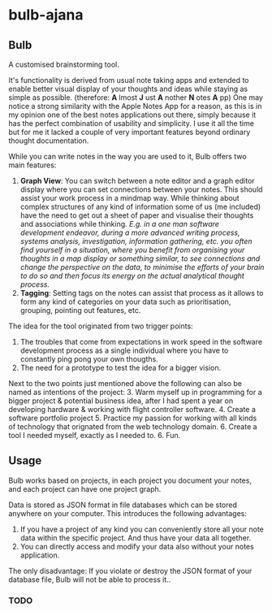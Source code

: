 # bulb-ajana
## Bulb 
A customised brainstorming tool. 

It's functionality is derived from usual note taking apps and extended to enable better visual display of your thoughts and ideas while staying as simple as possible. (therefore: __A__ lmost __J__ ust __A__ nother __N__ otes __A__ pp)
One may notice a strong similarity with the Apple Notes App for a reason, as this is in my opinion one of the best notes applications out there, simply because it has the perfect combination of usability and simplicity. I use it all the time but for me it lacked a couple of very important features beyond ordinary thought documentation.

While you can write notes in the way you are used to it, Bulb offers two main features:

1. __Graph View__: You can switch between a note editor and a graph editor display where you can set connections between your notes. This should assist your work process in a mindmap way. While thinking about complex structures of any kind of information some of us (me included) have the need to get out a sheet of paper and visualise their thoughts and associations while thinking. _E.g. in a one man software development endeavor, during a more advanced writing process, systems analysis, investigation, information gathering, etc. you often find yourself in a situation, where you benefit from organising your thoughts in a map display or something similar, to see connections and change the perspective on the data, to minimise the efforts of your brain to do so and then focus its energy on the actual analytical thought process._
2. __Tagging__: Setting tags on the notes can assist that process as it allows to form any kind of categories on your data such as prioritisation, grouping, pointing out features, etc.

The idea for the tool originated from two trigger points:
1. The troubles that come from expectations in work speed in the software development process as a single individual where you have to constantly ping pong your own thougths. 
2. The need for a prototype to test the idea for a bigger vision.

Next to the two points just mentioned above the following can also be named as intentions of the project:
3. Warm myself up in programming for a bigger project & potential business idea, after I had spent a year on developing hardware & working with flight controller software.
4. Create a software portfolio project
5. Practice my passion for working with all kinds of technology that orignated from the web technology domain.
6. Create a tool I needed myself, exactly as I needed to.
6. Fun.


## Usage
Bulb works based on projects, in each project you document your notes, and each project can have one project graph. 

Data is stored as JSON format in file databases which can be stored anywhere on your computer. 
This introduces the following advantages: 
1. If you have a project of any kind you can conveniently store all your note data within the specific project. And thus have your data all together. 
2. You can directly access and modify your data also without your notes application.

The only disadvantage: If you violate or destroy the JSON format of your database file, Bulb will not be able to process it..



### TODO
